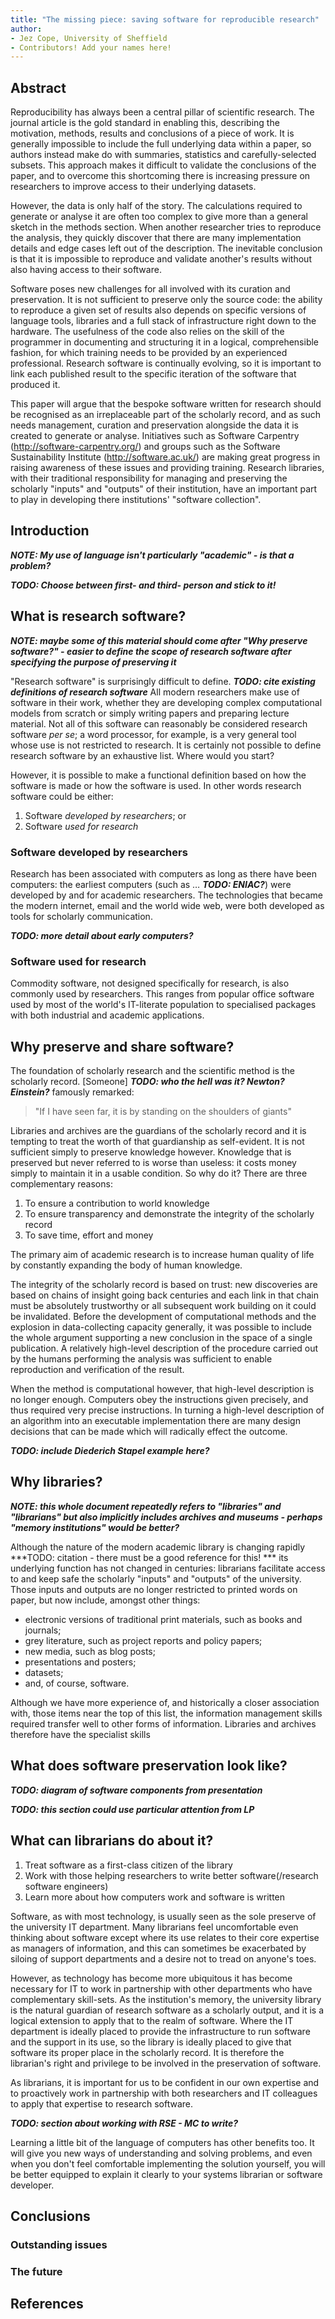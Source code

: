```yaml
---
title: "The missing piece: saving software for reproducible research"
author:
- Jez Cope, University of Sheffield
- Contributors! Add your names here!
---
```


## Abstract ##

<!-- NB. This is currently the abstract as submitted to the conference. -->

Reproducibility has always been a central pillar of scientific research. The journal article is the gold standard in enabling this, describing the motivation, methods, results and conclusions of a piece of work. It is generally impossible to include the full underlying data within a paper, so authors instead make do with summaries, statistics and carefully-selected subsets. This approach makes it difficult to validate the conclusions of the paper, and to overcome this shortcoming there is increasing pressure on researchers to improve access to their underlying datasets.

However, the data is only half of the story. The calculations required to generate or analyse it are often too complex to give more than a general sketch in the methods section. When another researcher tries to reproduce the analysis, they quickly discover that there are many implementation details and edge cases left out of the description. The inevitable conclusion is that it is impossible to reproduce and validate another's results without also having access to their software.

Software poses new challenges for all involved with its curation and preservation. It is not sufficient to preserve only the source code: the ability to reproduce a given set of results also depends on specific versions of language tools, libraries and a full stack of infrastructure right down to the hardware. The usefulness of the code also relies on the skill of the programmer in documenting and structuring it in a logical, comprehensible fashion, for which training needs to be provided by an experienced professional. Research software is continually evolving, so it is important to link each published result to the specific iteration of the software that produced it.

This paper will argue that the bespoke software written for research should be recognised as an irreplaceable part of the scholarly record, and as such needs management, curation and preservation alongside the data it is created to generate or analyse. Initiatives such as Software Carpentry (<http://software-carpentry.org/>) and groups such as the Software Sustainability Institute (<http://software.ac.uk/>) are making great progress in raising awareness of these issues and providing training. Research libraries, with their traditional responsibility for managing and preserving the scholarly "inputs" and "outputs" of their institution, have an important part to play in developing there institutions' "software collection".

## Introduction ##

***NOTE: My use of language isn't particularly "academic" - is that a problem?***

***TODO: Choose between first- and third- person and stick to it!***

## What is research software? ##

***NOTE: maybe some of this material should come after "Why preserve software?" - easier to define the scope of research software after specifying the purpose of preserving it***

"Research software" is surprisingly difficult to define.
***TODO: cite existing definitions of research software***
All modern researchers make use of software in their work,
whether they are developing complex computational models from scratch
or simply writing papers and preparing lecture material.
Not all of this software can reasonably be considered research software *per se*;
a word processor, for example,
is a very general tool whose use is not restricted to research.
It is certainly not possible to define research software
by an exhaustive list.
Where would you start?

However, it is possible to make a functional definition based on
how the software is made
or how the software is used.
In other words research software could be either:

1. Software *developed by researchers*; or
2. Software *used for research*

### Software developed by researchers ###

Research has been associated with computers as long as there have been computers:
the earliest computers
(such as … ***TODO: ENIAC?***)
were developed by and for academic researchers.
The technologies that became the modern internet,
email and the world wide web,
were both developed as tools for scholarly communication.

***TODO: more detail about early computers?***

### Software used for research ###

Commodity software,
not designed specifically for research,
is also commonly used by researchers.
This ranges from
popular office software used by most of the world's IT-literate population
to specialised packages with both industrial and academic applications.

## Why preserve and share software? ##

The foundation of scholarly research and the scientific method
is the scholarly record.
[Someone] ***TODO: who the hell was it? Newton? Einstein?*** famously remarked:

> "If I have seen far, it is by standing on the shoulders of giants"

Libraries and archives are the guardians of the scholarly record
and it is tempting to treat the worth of that guardianship as self-evident.
It is not sufficient simply to preserve knowledge however.
Knowledge that is preserved but never referred to is worse than useless:
it costs money simply to maintain it in a usable condition.
So why do it? There are three complementary reasons:

1. To ensure a contribution to world knowledge
2. To ensure transparency and demonstrate the integrity of the scholarly record
3. To save time, effort and money

The primary aim of academic research is to increase human quality of life
by constantly expanding the body of human knowledge.

The integrity of the scholarly record is based on trust:
new discoveries are based on chains of insight going back centuries
and each link in that chain must be absolutely trustworthy
or all subsequent work building on it could be invalidated.
Before the development of computational methods
and the explosion in data-collecting capacity generally,
it was possible to include the whole argument supporting a new conclusion
in the space of a single publication.
A relatively high-level description of the procedure carried out by the humans performing the analysis
was sufficient to enable reproduction and verification of the result.

When the method is computational however,
that high-level description is no longer enough.
Computers obey the instructions given precisely,
and thus required very precise instructions.
In turning a high-level description of an algorithm
into an executable implementation
there are many design decisions that can be made
which will radically effect the outcome.

***TODO: include Diederich Stapel example here?***



## Why libraries? ##

***NOTE: this whole document repeatedly refers to "libraries" and "librarians" but also implicitly includes archives and museums - perhaps "memory institutions" would be better?***

Although the nature of the modern academic library is changing rapidly
***TODO: citation -  there must be a good reference for this! ***
its underlying function has not changed in centuries:
librarians facilitate access to and keep safe
the scholarly "inputs" and "outputs" of the university.
Those inputs and outputs are no longer restricted to printed words on paper,
but now include, amongst other things:

- electronic versions of traditional print materials, such as books and journals;
- grey literature, such as project reports and policy papers;
- new media, such as blog posts;
- presentations and posters;
- datasets;
- and, of course, software.

Although we have more experience of,
and historically a closer association with,
those items near the top of this list,
the information management skills required transfer well to other forms of information.
Libraries and archives therefore have the specialist skills

## What does software preservation look like? ##

***TODO: diagram of software components from presentation***

***TODO: this section could use particular attention from LP***

## What can librarians do about it? ##

1. Treat software as a first-class citizen of the library
2. Work with those helping researchers to write better software(/research software engineers)
3. Learn more about how computers work and software is written

Software, as with most technology,
is usually seen as the sole preserve of the university IT department.
Many librarians feel uncomfortable even thinking about software
except where its use relates to their core expertise as managers of information,
and this can sometimes be exacerbated by siloing of support departments
and a desire not to tread on anyone's toes.

However, as technology has become more ubiquitous
it has become necessary for IT to work in partnership
with other departments who have complementary skill-sets.
As the institution's memory,
the university library is the natural guardian of research software as a scholarly output,
and it is a logical extension to apply that to the realm of software.
Where the IT department is ideally placed
to provide the infrastructure to run software
and the support in its use,
so the library is ideally placed to give that software
its proper place in the scholarly record.
It is therefore the librarian's right and privilege
to be involved in the preservation of software.

As librarians, it is important for us to be confident in our own expertise
and to proactively work in partnership with both researchers and IT colleagues
to apply that expertise to research software.

***TODO: section about working with RSE - MC to write?***

Learning a little bit of the language of computers has other benefits too.
It will give you new ways of understanding and solving problems,
and even when you don't feel comfortable implementing the solution yourself,
you will be better equipped to explain it clearly to your systems librarian or software developer.

## Conclusions ##

### Outstanding issues ###

### The future ###

## References ##
